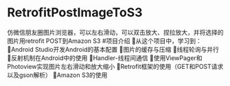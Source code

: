 # RetrofitPostImageToS3
仿微信朋友圈图片浏览器，可以左右滑动，可以双击放大、捏拉放大，并将选择的图片用retrofit POST到Amazon S3
#项目介绍
从这个项目中，学习到：
Android Studio开发Android的基本配置
图片的缓存与压缩 
线程轮询与并行
反射机制在Android中的使用 
Handler-线程间通信
使用ViewPager和Photoview实现图片左右滑动和放大缩小
Retrofit框架的使用（GET和POST请求以及gson解析）
Amazon S3的使用
